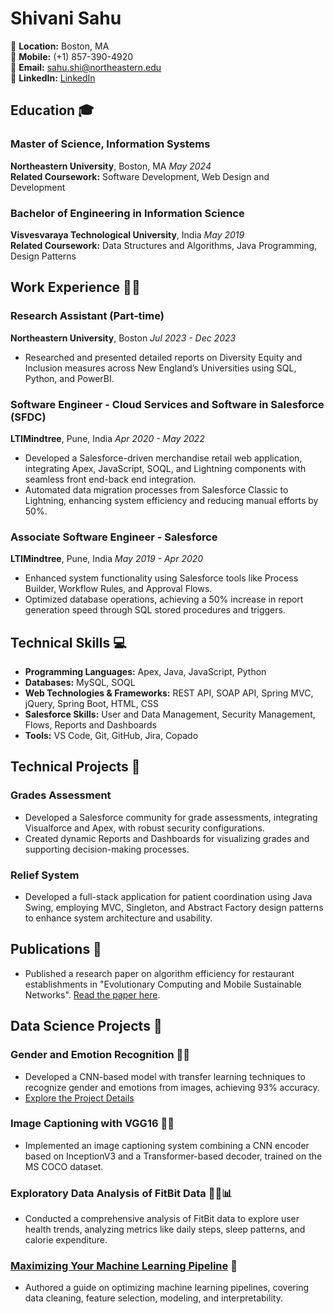 # Shivani Sahu

📍 **Location:** Boston, MA  
📱 **Mobile:** (+1) 857-390-4920  
📧 **Email:** sahu.shi@northeastern.edu  
🔗 **LinkedIn:** [LinkedIn](https://www.linkedin.com/in/shivani-sahu)  

## Education 🎓

### Master of Science, Information Systems
**Northeastern University**, Boston, MA  _May 2024_  
**Related Coursework:** Software Development, Web Design and Development

### Bachelor of Engineering in Information Science
**Visvesvaraya Technological University**, India  _May 2019_  
**Related Coursework:** Data Structures and Algorithms, Java Programming, Design Patterns

## Work Experience 👩‍💻

### Research Assistant (Part-time)
**Northeastern University**, Boston    _Jul 2023 - Dec 2023_  
- Researched and presented detailed reports on Diversity Equity and Inclusion measures across New England’s Universities using SQL, Python, and PowerBI.

### Software Engineer - Cloud Services and Software in Salesforce (SFDC)
**LTIMindtree**, Pune, India    _Apr 2020 - May 2022_  
- Developed a Salesforce-driven merchandise retail web application, integrating Apex, JavaScript, SOQL, and Lightning components with seamless front end-back end integration.
- Automated data migration processes from Salesforce Classic to Lightning, enhancing system efficiency and reducing manual efforts by 50%.

### Associate Software Engineer - Salesforce
**LTIMindtree**, Pune, India    _May 2019 - Apr 2020_  
- Enhanced system functionality using Salesforce tools like Process Builder, Workflow Rules, and Approval Flows.
- Optimized database operations, achieving a 50% increase in report generation speed through SQL stored procedures and triggers.

## Technical Skills 💻

- **Programming Languages:** Apex, Java, JavaScript, Python
- **Databases:** MySQL, SOQL
- **Web Technologies & Frameworks:** REST API, SOAP API, Spring MVC, jQuery, Spring Boot, HTML, CSS
- **Salesforce Skills:** User and Data Management, Security Management, Flows, Reports and Dashboards
- **Tools:** VS Code, Git, GitHub, Jira, Copado

## Technical Projects 🔧

### Grades Assessment
- Developed a Salesforce community for grade assessments, integrating Visualforce and Apex, with robust security configurations.
- Created dynamic Reports and Dashboards for visualizing grades and supporting decision-making processes.

### Relief System
- Developed a full-stack application for patient coordination using Java Swing, employing MVC, Singleton, and Abstract Factory design patterns to enhance system architecture and usability.

## Publications 📖

- Published a research paper on algorithm efficiency for restaurant establishments in "Evolutionary Computing and Mobile Sustainable Networks". [Read the paper here](https://link.springer.com/chapter/10.1007/978-981-15-5258-8_35).

## Data Science Projects 🚀

### Gender and Emotion Recognition 🧑👧
- Developed a CNN-based model with transfer learning techniques to recognize gender and emotions from images, achieving 93% accuracy.
- [Explore the Project Details](./CNN_based_model.html)

### Image Captioning with VGG16 📸📝
- Implemented an image captioning system combining a CNN encoder based on InceptionV3 and a Transformer-based decoder, trained on the MS COCO dataset.

### Exploratory Data Analysis of FitBit Data 🏃‍♂️📊
- Conducted a comprehensive analysis of FitBit data to explore user health trends, analyzing metrics like daily steps, sleep patterns, and calorie expenditure.

### [Maximizing Your Machine Learning Pipeline](https://shivanisahu19.medium.com/maximizing-your-machine-learning-pipeline-a-comprehensive-guide-to-data-cleaning-feature-f292d4a7b301) 📘
- Authored a guide on optimizing machine learning pipelines, covering data cleaning, feature selection, modeling, and interpretability.

